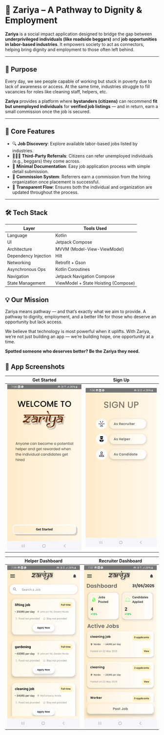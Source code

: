 # 🌟 Zariya – A Pathway to Dignity & Employment

**Zariya** is a social impact application designed to bridge the gap between **underprivileged individuals (like roadside beggars)** and **job opportunities in labor-based industries**. It empowers society to act as connectors, helping bring dignity and employment to those often left behind.

---

## 🚀 Purpose

Every day, we see people capable of working but stuck in poverty due to lack of awareness or access. At the same time, industries struggle to fill vacancies for roles like cleaning staff, helpers, etc.

**Zariya** provides a platform where **bystanders (citizens)** can recommend **fit but unemployed individuals** for **verified job listings** — and in return, earn a small commission once the job is secured.

---

## 🧠 Core Features

- 🔍 **Job Discovery**: Explore available labor-based jobs listed by industries.
- 🧑‍🤝‍🧑 **Third-Party Referrals**: Citizens can refer unemployed individuals (e.g., beggars) they come across.
- 📄 **Minimal Documentation**: Easy job application process with simple detail submission.
- 💸 **Commission System**: Referrers earn a commission from the hiring organization once placement is successful.
- 🤝 **Transparent Flow**: Ensures both the individual and organization are updated throughout the process.

---

## 🛠️ Tech Stack

| Layer              | Tools Used                            |
|--------------------|----------------------------------------|
| Language           | Kotlin                                 |
| UI                 | Jetpack Compose                        |
| Architecture       | MVVM (Model-View-ViewModel)            |
| Dependency Injection | Hilt                               |
| Networking         | Retrofit + Gson                        |
| Asynchronous Ops   | Kotlin Coroutines                      |
| Navigation         | Jetpack Navigation Compose             |
| State Management   | ViewModel + State Hoisting (Compose)   |

## 💡 Our Mission

Zariya means pathway — and that’s exactly what we aim to provide.
A pathway to dignity, employment, and a better life for those who deserve an opportunity but lack access.

We believe that technology is most powerful when it uplifts.
With Zariya, we’re not just building an app — we’re building hope, one opportunity at a time.

**Spotted someone who deserves better? Be the Zariya they need.**

## 📱 App Screenshots

| Get Started | Sign Up |
|-------------|----------|
| ![Get Started](https://github.com/Adya-04/Zariya/blob/master/get_started-ss.jpg?raw=true) | ![Signup](https://github.com/Adya-04/Zariya/blob/master/signup_ss.jpg?raw=true) |

| Helper Dashboard | Recruiter Dashboard |
|------------------|---------------------|
| ![Helper Dash](https://github.com/Adya-04/Zariya/blob/master/helper_dashss.jpg?raw=true) | ![Recruiter Dash](https://github.com/Adya-04/Zariya/blob/master/recruiter_dashss.jpg?raw=true) |
